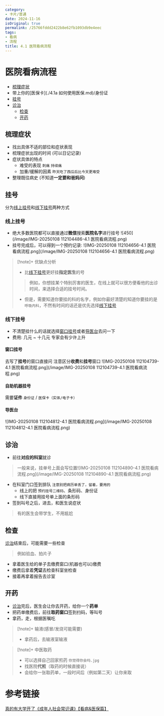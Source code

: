 ```yaml
---
category:
- 卡片/普通
date: 2024-11-16
isOriginal: true
permalink: /25766fddd2422b8e62fb1093db9e4eec
tags:
- 看病
- 流程
title: 4.1 医院看病流程
---
```

# 医院看病流程
- [梳理症状](#梳理症状) 
- 带上你的[医保卡](./4.1a 如何使用医保.md)/身份证
- [挂号](#挂号)
- [诊治](#诊治)
    - [检查](#检查)
    - [开药](#开药)
## 梳理症状
- 找出具体不适的部位和症状表现
- 梳理症状出现的时间 (可以日记记录)
- 症状具体的特点 
    - 难受的表现 `刺痛` `持续痛` 
    - 加重/缓解的因素 `昨天吃了西瓜后比今天更难受`
- 整理既往病史 (不知道**一定要和爸妈问**)
## 挂号
分为[线上挂号](#线上挂号)和[线下挂号](#线下挂号)两种方式
### 线上挂号
- 绝大多数医院都可以直接通过**微信**搜索**医院名字**进行挂号
  ![450](/image/IMG-20250108 112104486-4.1 医院看病流程.png)
- 挂号完成后，可以得到一个预约记录:
  ![IMG-20250108 112104656-4.1 医院看病流程.png](/image/IMG-20250108 112104656-4.1 医院看病流程.png)
> [!note]+ 优缺点分析
> 
> - 比[线下挂号](#线下挂号)更好挂**指定医生**的号
> > 例如，你想挂某个特别厉害的医生，在线上就可以很方便看他的出诊时间，来选择合适的挂号时间。
> - 但是，需要知道你要挂的科的名字，例如你最好清楚的知道你要挂的是 `呼吸内科`，不然有时间的话还是优先选择[线下挂号](#线下挂号)
> 
### 线下挂号 
- 不清楚挂什么的话就选择[窗口挂号](#窗口挂号)或者[导医台](#导医台)去问一下
- 费用: 几元 ~ 十几元 专家会有少许上升
#### 窗口挂号
去写了**挂号**的窗口直接问
注意区分**收费**和**挂号**窗口
![IMG-20250108 112104739-4.1 医院看病流程.png](/image/IMG-20250108 112104739-4.1 医院看病流程.png)
#### 自助机器挂号
需要**证件** `身份证` / `医保卡（实体/电子卡）`
#### 导医台
![IMG-20250108 112104812-4.1 医院看病流程.png](/image/IMG-20250108 112104812-4.1 医院看病流程.png)
## 诊治
- 前往**对应的科室**就诊
> 一般来说，挂单号上面会写位置![IMG-20250108 112104890-4.1 医院看病流程.png](/image/IMG-20250108 112104890-4.1 医院看病流程.png)

- 在科室门口签到排队 `注意别把病历单丢了，留着，要用的`
    - 线上的把 `预约挂号二维码`、条形码、身份证
    - 线下直接用挂号单上面的条形码
- 签到叫号之后，进去，和医生说症状 
> 有的医生会带学生，不用尴尬
## 检查
[诊治](#诊治)结束后，可能需要一些检查
> 例如验血、拍片子

- 拿着医生给的单子去缴费窗口(机器也可以)缴费
- 缴费后拿着**凭证**去检查科室坐检查
- 接着再拿着报告去诊室
## 开药
- [诊治](#诊治)完后，医生会让你去开药，给你一个**药单**
- 把药单缴费后，前往**取药窗口**签到扫码，等叫号
- 拿药，走，根据医嘱吃
> [!note]+ 输液(感冒/发烧可能需要)
> - 拿药后，去输液室输液

 > [!note]+ 中医取药
> - 可以选择自己回家煎药 `你觉得你会吗.jpg`
> - 找医院**代煎**（取药的时候直接说）
> - 会给你一张取药单，一段时间后（例如第二天）让你来取

# 参考链接
[真的有大学开了《成年人社会常识课》【看病&医保篇】](https://www.bilibili.com/video/BV1eWxneME3Q)